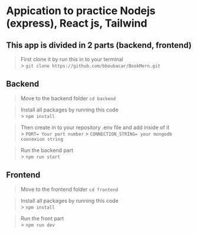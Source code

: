# Appication to practice Nodejs (express), React js, Tailwind

## This app is divided in 2 parts (backend, frontend)

> First clone it by run this in to your terminal <br/> > `git clone https://github.com/bboubacar/BookMern.git`

## Backend

> Move to the backend folder
> `cd backend`

> Install all packages by running this code <br/> > `npm install`

> Then create in to your repository .env file and add inside of it <br/> > `PORT= Your port number` > `CONNECTION_STRING= your mongodb connexion string`

> Run the backend part <br/> > `npm run start`

## Frontend

> Move to the frontend folder
> `cd frontend`

> Install all packages by running this code <br/> > `npm install`

> Run the front part <br/> > `npm run dev`
